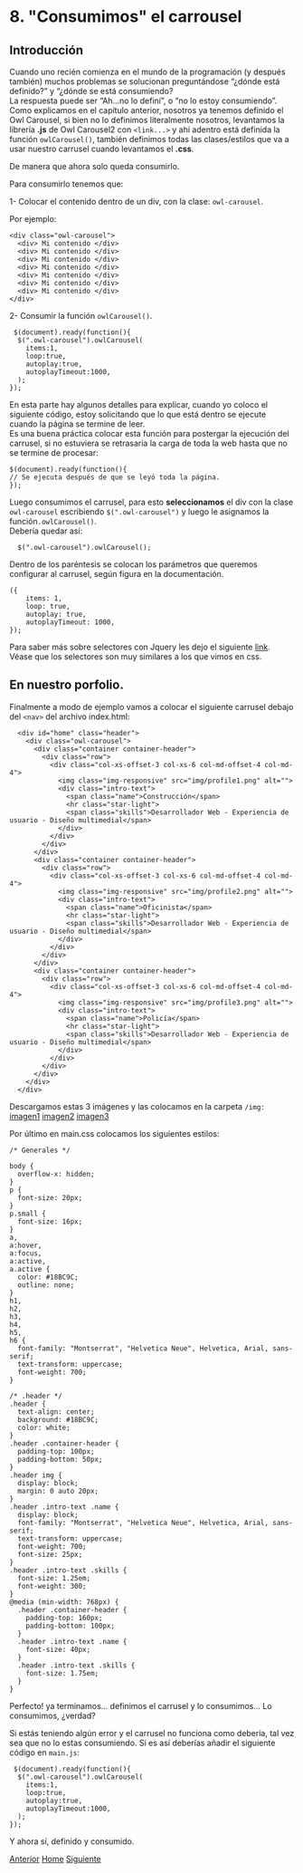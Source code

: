 # 8. "Consumimos" el carrousel

## Introducción

Cuando uno recién comienza en el mundo de la programación (y después también) muchos problemas se solucionan preguntándose “¿dónde está definido?” y “¿dónde se está consumiendo?<br />
La respuesta puede ser “Ah…no lo definí”, o “no lo estoy consumiendo”.<br />
Como explicamos en el capítulo anterior, nosotros ya tenemos definido el Owl Carousel, si bien no lo definimos literalmente nosotros, levantamos la librería **.js** de Owl Carousel2   con `<link...>` y ahí adentro está definida la función `owlCarousel()`, también definimos todas las clases/estilos que va a usar nuestro carrusel cuando levantamos el **.css**.

De manera que ahora solo queda consumirlo.

Para consumirlo tenemos que:

1-	Colocar el contenido dentro de un div, con la clase: `owl-carousel`.

Por ejemplo:
```
<div class="owl-carousel">
  <div> Mi contenido </div>
  <div> Mi contenido </div>
  <div> Mi contenido </div>
  <div> Mi contenido </div>
  <div> Mi contenido </div>
  <div> Mi contenido </div>
  <div> Mi contenido </div>
</div>
```

2- Consumir la función `owlCarousel()`.

```
 $(document).ready(function(){
  $(".owl-carousel").owlCarousel(
    items:1,
    loop:true,
    autoplay:true,
    autoplayTimeout:1000,
  );
});
```
En esta parte hay algunos detalles para explicar, cuando yo coloco el siguiente código, estoy solicitando que lo que está dentro se ejecute cuando la página se termine de leer.<br />
Es una buena práctica colocar esta función para postergar la ejecución del carrusel, si no estuviera se retrasaría la carga de toda la web hasta que no se termine de procesar:

```
$(document).ready(function(){
// Se ejecuta después de que se leyó toda la página.
});
```

Luego consumimos el carrusel, para esto **seleccionamos** el div con la clase `owl-carousel` escribiendo `$(".owl-carousel")` y luego le asignamos la función`.owlCarousel()`.<br />
Debería quedar así:

```
  $(".owl-carousel").owlCarousel();
```
Dentro de los paréntesis se colocan los parámetros que queremos configurar al carrusel, según figura en la documentación.
```
({
    items: 1,
    loop: true,
    autoplay: true,
    autoplayTimeout: 1000,
});
```
Para saber más sobre selectores con Jquery les dejo el siguiente [link](https://api.jquery.com/all-selector/). Véase que los selectores son muy similares a los que vimos en css.
## En nuestro porfolio.

Finalmente a modo de ejemplo vamos a colocar el siguiente carrusel debajo del `<nav>` del archivo index.html:

```
  <div id="home" class="header">
    <div class="owl-carousel">
      <div class="container container-header">
        <div class="row">
          <div class="col-xs-offset-3 col-xs-6 col-md-offset-4 col-md-4">
            <img class="img-responsive" src="img/profile1.png" alt="">
            <div class="intro-text">
              <span class="name">Construcción</span>
              <hr class="star-light">
              <span class="skills">Desarrollador Web - Experiencia de usuario - Diseño multimedial</span>
            </div>
          </div>
        </div>
      </div>
      <div class="container container-header">
        <div class="row">
          <div class="col-xs-offset-3 col-xs-6 col-md-offset-4 col-md-4">
            <img class="img-responsive" src="img/profile2.png" alt="">
            <div class="intro-text">
              <span class="name">Oficinista</span>
              <hr class="star-light">
              <span class="skills">Desarrollador Web - Experiencia de usuario - Diseño multimedial</span>
            </div>
          </div>
        </div>
      </div>
      <div class="container container-header">
        <div class="row">
          <div class="col-xs-offset-3 col-xs-6 col-md-offset-4 col-md-4">
            <img class="img-responsive" src="img/profile3.png" alt="">
            <div class="intro-text">
              <span class="name">Policía</span>
              <hr class="star-light">
              <span class="skills">Desarrollador Web - Experiencia de usuario - Diseño multimedial</span>
            </div>
          </div>
        </div>
      </div>
    </div>
  </div>
```

Descargamos estas 3 imágenes y las colocamos en la carpeta `/img:`<br />
<a target="_blank" href="https://raw.githubusercontent.com/fgarciajulia/mi_primera_pagina/master/img/profile1.png">imagen1</a>
<a target="_blank" href="https://raw.githubusercontent.com/fgarciajulia/mi_primera_pagina/master/img/profile2.png">imagen2</a>
<a target="_blank" href="https://raw.githubusercontent.com/fgarciajulia/mi_primera_pagina/master/img/profile3.png">imagen3</a>

Por último en main.css colocamos los siguientes estilos:

```
/* Generales */

body {
  overflow-x: hidden;
}
p {
  font-size: 20px;
}
p.small {
  font-size: 16px;
}
a,
a:hover,
a:focus,
a:active,
a.active {
  color: #18BC9C;
  outline: none;
}
h1,
h2,
h3,
h4,
h5,
h6 {
  font-family: "Montserrat", "Helvetica Neue", Helvetica, Arial, sans-serif;
  text-transform: uppercase;
  font-weight: 700;
}

/* .header */
.header {
  text-align: center;
  background: #18BC9C;
  color: white;
}
.header .container-header {
  padding-top: 100px;
  padding-bottom: 50px;
}
.header img {
  display: block;
  margin: 0 auto 20px;
}
.header .intro-text .name {
  display: block;
  font-family: "Montserrat", "Helvetica Neue", Helvetica, Arial, sans-serif;
  text-transform: uppercase;
  font-weight: 700;
  font-size: 25px;
}
.header .intro-text .skills {
  font-size: 1.25em;
  font-weight: 300;
}
@media (min-width: 768px) {
  .header .container-header {
    padding-top: 160px;
    padding-bottom: 100px;
  }
  .header .intro-text .name {
    font-size: 40px;
  }
  .header .intro-text .skills {
    font-size: 1.75em;
  }
}
```
Perfecto! ya terminamos... definimos el carrusel y lo consumimos... Lo consumimos, ¿verdad?

Si estás teniendo algún error y el carrusel no funciona como debería, tal vez sea que no lo estas consumiendo. Si es así deberías añadir el siguiente código en `main.js`:

```
 $(document).ready(function(){
  $(".owl-carousel").owlCarousel(
    items:1,
    loop:true,
    autoplay:true,
    autoplayTimeout:1000,
  );
});
```

Y ahora sí, definido y consumido.

<div class="Grid">
    <a href="https://fgarciajulia.github.io/mi_primera_pagina/owlcarousel2" class="my-btn anterior">Anterior</a>
    <a href="https://fgarciajulia.github.io/mi_primera_pagina" class="my-btn home">Home</a>
    <a href="https://fgarciajulia.github.io/mi_primera_pagina/fontawesome" class="my-btn siguiente">Siguiente</a>
</div>